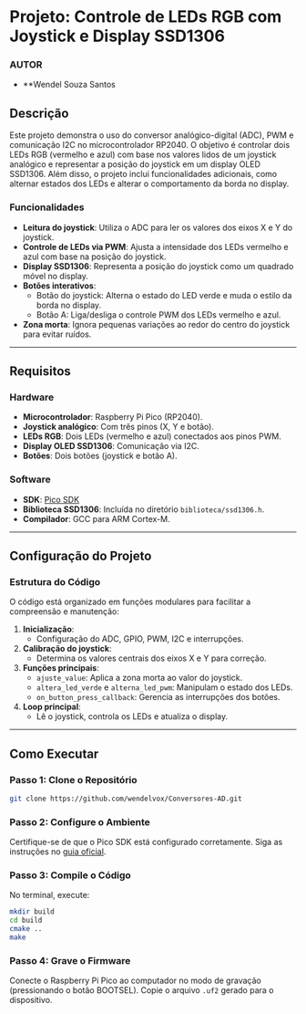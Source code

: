 # Projeto: Controle de LEDs RGB com Joystick e Display SSD1306
### AUTOR
- **Wendel Souza Santos

## Descrição

Este projeto demonstra o uso do conversor analógico-digital (ADC), PWM e comunicação I2C no microcontrolador RP2040. O objetivo é controlar dois LEDs RGB (vermelho e azul) com base nos valores lidos de um joystick analógico e representar a posição do joystick em um display OLED SSD1306. Além disso, o projeto inclui funcionalidades adicionais, como alternar estados dos LEDs e alterar o comportamento da borda no display.

### Funcionalidades
- **Leitura do joystick**: Utiliza o ADC para ler os valores dos eixos X e Y do joystick.
- **Controle de LEDs via PWM**: Ajusta a intensidade dos LEDs vermelho e azul com base na posição do joystick.
- **Display SSD1306**: Representa a posição do joystick como um quadrado móvel no display.
- **Botões interativos**:
  - Botão do joystick: Alterna o estado do LED verde e muda o estilo da borda no display.
  - Botão A: Liga/desliga o controle PWM dos LEDs vermelho e azul.
- **Zona morta**: Ignora pequenas variações ao redor do centro do joystick para evitar ruídos.

---

## Requisitos

### Hardware
- **Microcontrolador**: Raspberry Pi Pico (RP2040).
- **Joystick analógico**: Com três pinos (X, Y e botão).
- **LEDs RGB**: Dois LEDs (vermelho e azul) conectados aos pinos PWM.
- **Display OLED SSD1306**: Comunicação via I2C.
- **Botões**: Dois botões (joystick e botão A).

### Software
- **SDK**: [Pico SDK](https://github.com/raspberrypi/pico-sdk)
- **Biblioteca SSD1306**: Incluída no diretório `biblioteca/ssd1306.h`.
- **Compilador**: GCC para ARM Cortex-M.

---

## Configuração do Projeto

### Estrutura do Código
O código está organizado em funções modulares para facilitar a compreensão e manutenção:

1. **Inicialização**:
   - Configuração do ADC, GPIO, PWM, I2C e interrupções.
2. **Calibração do joystick**:
   - Determina os valores centrais dos eixos X e Y para correção.
3. **Funções principais**:
   - `ajuste_value`: Aplica a zona morta ao valor do joystick.
   - `altera_led_verde` e `alterna_led_pwm`: Manipulam o estado dos LEDs.
   - `on_button_press_callback`: Gerencia as interrupções dos botões.
4. **Loop principal**:
   - Lê o joystick, controla os LEDs e atualiza o display.

---

## Como Executar

### Passo 1: Clone o Repositório
```bash
git clone https://github.com/wendelvox/Conversores-AD.git

```

### Passo 2: Configure o Ambiente
Certifique-se de que o Pico SDK está configurado corretamente. Siga as instruções no [guia oficial](https://datasheets.raspberrypi.com/pico/getting-started-with-pico.pdf).

### Passo 3: Compile o Código
No terminal, execute:
```bash
mkdir build
cd build
cmake ..
make
```

### Passo 4: Grave o Firmware
Conecte o Raspberry Pi Pico ao computador no modo de gravação (pressionando o botão BOOTSEL). Copie o arquivo `.uf2` gerado para o dispositivo.



